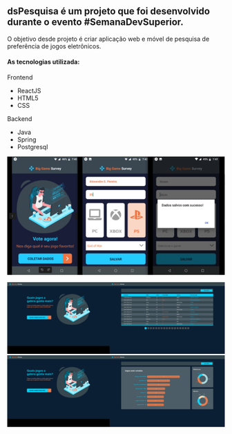 ## dsPesquisa é um projeto que foi desenvolvido durante o evento #SemanaDevSuperior.

O objetivo desde projeto é criar aplicação web e móvel de pesquisa de preferência de jogos eletrônicos.

#### As tecnologias utilizada:
Frontend
- ReactJS
- HTML5
- CSS

Backend
- Java
- Spring
- Postgresql

![mobile image](front-web/mobile.png)

![Survey image](front-web/survey1.png)
![Survey image](front-web/survey2.png)

